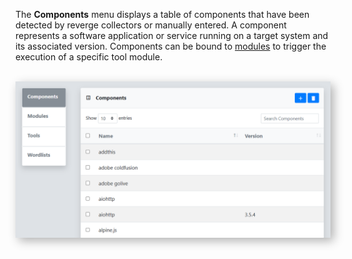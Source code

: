 The **Components** menu displays a table of components that have been detected by reverge collectors or manually entered. A component represents a software application or service running on a target system and its associated version. Components can be bound to [modules](/resources/modules/) to trigger the execution of a specific tool module.
<br>
<br>
<center>
<img src="../../assets/components.png" alt="Components" width="750" style="box-shadow: 5px 5px 15px rgba(0, 0, 0, 0.3);">
</center>
<br>
<br>